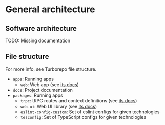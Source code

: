 # General architecture

## Software architecture

TODO: Missing documentation

## File structure

For more info, see Turborepo file structure.

- `apps`: Running apps
  - `web`: Web app (see [its docs](./web.md))
- `docs`: Project documentation
- `packages`: Running apps
  - `trpc`: tRPC routes and context definitions (see [its docs](./trpc.md))
  - `web-ui`: Web UI library (see [its docs](./web-ui.md))
  - `eslint-config-custom`: Set of eslint configs for given technologies
  - `tesconfig`: Set of TypeScript configs for given technologies
